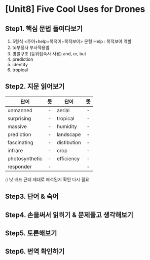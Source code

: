 # [Unit8] Five Cool Uses for Drones

## Step1. 핵심 문법 들여다보기
  1) 5형식 <주어+help+목적어+목적보어> 문형 Help : 목적보어 역할
  2) to부정사 부사적용법
  3) 병렬구조 (등위접속사 사용) and, or, but
  4) prediction
  5) identify
  6) tropical
  
## Step2. 지문 읽어보기
  | 단어 | 뜻 | 단어 | 뜻 |
  |------|:--:|-----|:--:|
  | unmanned |-| aerial |-|
  | surprising |-| tropical |-|
  | massive |-| humidity |-|
  | prediction |-| landscape |-|
  | fascinating |-| distibution |-|
  | infrare |-| crop |-|
  | photosynthetic |-| efficiency |-|
  | responder |-| |-|
  
 :) 낫 배드 근데 제대로 해석된지 확인 다시 필요
## Step3. 단어 & 숙어
 
  
## Step4. 손을써서 읽히기 & 문제풀고 생각해보기 
  
  
## Step5. 토론해보기

 
## Step6. 번역 확인하기


